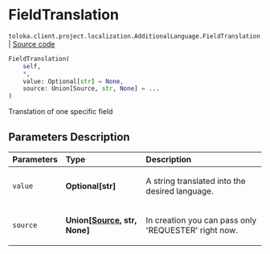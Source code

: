# FieldTranslation
`toloka.client.project.localization.AdditionalLanguage.FieldTranslation` | [Source code](https://github.com/Toloka/toloka-kit/blob/v1.1.2/src/client/project/localization.py#L21)

```python
FieldTranslation(
    self,
    *,
    value: Optional[str] = None,
    source: Union[Source, str, None] = ...
)
```

Translation of one specific field

## Parameters Description

| Parameters | Type | Description |
| :----------| :----| :-----------|
`value`|**Optional\[str\]**|<p>A string translated into the desired language.</p>
`source`|**Union\[[Source](toloka.client.project.localization.AdditionalLanguage.FieldTranslation.Source.md), str, None\]**|<p>In creation you can pass only &#x27;REQUESTER&#x27; right now.</p>
